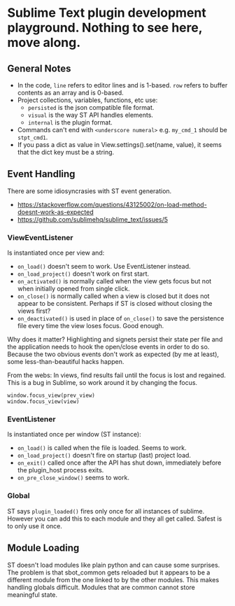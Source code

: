 # Sublime Text plugin development playground. Nothing to see here, move along.

## General Notes

- In the code, `line` refers to editor lines and is 1-based. `row` refers to buffer contents as an array and is 0-based.
- Project collections, variables, functions, etc use:
    - `persisted` is the json compatible file format.
    - `visual` is the way ST API handles elements.
    - `internal` is the plugin format.
- Commands can't end with `<underscore numeral>` e.g. `my_cmd_1` should be `stpt_cmd1`.
- If you pass a dict as value in View.settings().set(name, value), it seems that the dict key must be a string.


## Event Handling
There are some idiosyncrasies with ST event generation.

- https://stackoverflow.com/questions/43125002/on-load-method-doesnt-work-as-expected
- https://github.com/sublimehq/sublime_text/issues/5

### ViewEventListener
Is instantiated once per view and:

- `on_load()` doesn't seem to work. Use EventListener instead.
- `on_load_project()` doesn't work on first start.
- `on_activated()` is normally called when the view gets focus but not when initially opened from single click.
- `on_close()` is normally called when a view is closed but it does not appear to be consistent. Perhaps if ST is closed
  without closing the views first?
- `on_deactivated()` is used in place of `on_close()` to save the persistence file every time the view loses focus. Good enough.

Why does it matter? Highlighting and signets persist their state per file and the application needs to hook the open/close
events in order to do so. Because the two obvious events don't work as expected (by me at least), some
less-than-beautiful hacks happen.


From the webs:
In views, find results fail until the focus is lost and regained. This is a bug in Sublime, so work around it by changing the focus.
```
window.focus_view(prev_view)
window.focus_view(view)
```

### EventListener
Is instantiated once per window (ST instance):

- `on_load()` is called when the file is loaded. Seems to work.
- `on_load_project()` doesn't fire on startup (last) project load.
- `on_exit()` called once after the API has shut down, immediately before the plugin_host process exits.
- `on_pre_close_window()` seems to work.

### Global
ST says `plugin_loaded()` fires only once for all instances of sublime. However you can add this to 
each module and they all get called. Safest is to only use it once.

## Module Loading
ST doesn't load modules like plain python and can cause some surprises. The problem is that sbot_common
gets reloaded but it appears to be a different module from the one linked to by the other modules.
This makes handling globals difficult. Modules that are common cannot store meaningful state.
